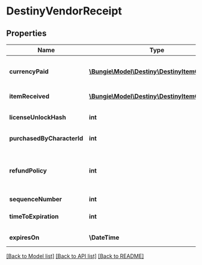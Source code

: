 # DestinyVendorReceipt

## Properties
Name | Type | Description | Notes
------------ | ------------- | ------------- | -------------
**currencyPaid** | [**\Bungie\Model\Destiny\DestinyItemQuantity[]**](DestinyItemQuantity.md) | The amount paid for the item, in terms of items that were consumed in the purchase and their quantity. | [optional] 
**itemReceived** | [**\Bungie\Model\Destiny\DestinyItemQuantity**](DestinyItemQuantity.md) | The item that was received, and its quantity. | [optional] 
**licenseUnlockHash** | **int** | The unlock flag used to determine whether you still have the purchased item. | [optional] 
**purchasedByCharacterId** | **int** | The ID of the character who made the purchase. | [optional] 
**refundPolicy** | **int** | Whether you can get a refund, and what happens in order for the refund to be received. See the DestinyVendorItemRefundPolicy enum for details. | [optional] 
**sequenceNumber** | **int** | The identifier of this receipt. | [optional] 
**timeToExpiration** | **int** | The seconds since epoch at which this receipt is rendered invalid. | [optional] 
**expiresOn** | **\DateTime** | The date at which this receipt is rendered invalid. | [optional] 

[[Back to Model list]](../README.md#documentation-for-models) [[Back to API list]](../README.md#documentation-for-api-endpoints) [[Back to README]](../README.md)


